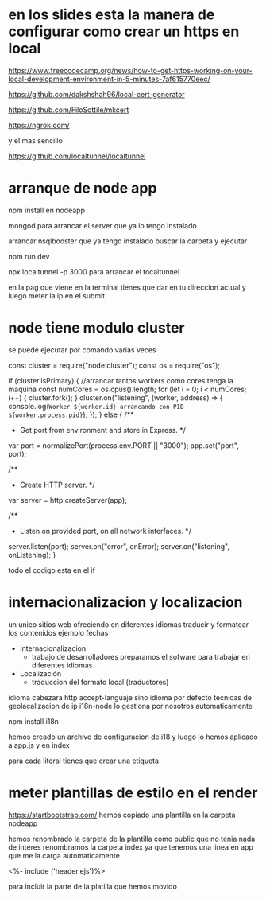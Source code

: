 # en los slides esta la manera de configurar como crear un https en local

https://www.freecodecamp.org/news/how-to-get-https-working-on-your-local-development-environment-in-5-minutes-7af615770eec/

https://github.com/dakshshah96/local-cert-generator

https://github.com/FiloSottile/mkcert

https://ngrok.com/

y el mas sencillo

https://github.com/localtunnel/localtunnel

# arranque de node app

npm install en nodeapp

mongod
para arrancar el server que ya lo tengo instalado

arrancar nsqlbooster que ya tengo instalado buscar la carpeta y ejecutar

npm run dev

npx localtunnel -p 3000 para arrancar el tocaltunnel

en la pag que viene en la terminal
tienes que dar en tu direccion actual
y luego meter la ip en el submit

# node tiene modulo cluster

se puede ejecutar por comando varias veces

const cluster = require("node:cluster");
const os = require("os");

if (cluster.isPrimary) {
//arrancar tantos workers como cores tenga la maquina
const numCores = os.cpus().length;
for (let i = 0; i < numCores; i++) {
cluster.fork();
}
cluster.on("listening", (worker, address) => {
console.log(`Worker ${worker.id} arrancando con PID ${worker.process.pid}`);
});
} else {
/\*\*

- Get port from environment and store in Express.
  \*/

var port = normalizePort(process.env.PORT || "3000");
app.set("port", port);

/\*\*

- Create HTTP server.
  \*/

var server = http.createServer(app);

/\*\*

- Listen on provided port, on all network interfaces.
  \*/

server.listen(port);
server.on("error", onError);
server.on("listening", onListening);
}

todo el codigo esta en el if

# internacionalizacion y localizacion

un unico sitios web ofreciendo en diferentes idiomas
traducir y formatear los contenidos
ejemplo fechas

- internacionalizacion
  - trabajo de desarrolladores preparamos el sofware para trabajar en diferentes idiomas
- Localización
  - traduccion del formato local (traductores)

idioma cabezara http accept-languaje
sino idioma por defecto
tecnicas de geolacalizacion de ip
i18n-node lo gestiona por nosotros automaticamente

npm install i18n

hemos creado un archivo de configuracion de i18
y luego lo hemos aplicado a app.js y en index

para cada literal tienes que crear una etiqueta

# meter plantillas de estilo en el render

https://startbootstrap.com/
hemos copiado una plantilla en la carpeta nodeapp

hemos renombrado la carpeta de la plantilla como public
que no tenia nada de interes
renombramos la carpeta index ya que tenemos una linea en app que me la carga automaticamente

<%- include ('header.ejs')%>

para incluir la parte de la platilla que hemos movido
